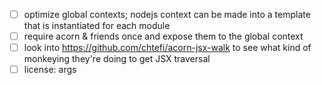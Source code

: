- [ ] optimize global contexts; nodejs context can be made into a template that
  is instantiated for each module
- [ ] require acorn & friends once and expose them to the global context
- [ ] look into https://github.com/chtefi/acorn-jsx-walk to see what kind of monkeying they're doing to get JSX traversal
- [ ] license: args